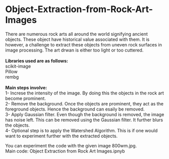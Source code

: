# Object-Extraction-from-Rock-Art-Images

There are numerous rock arts all around the world signifying ancient objects. These object have historical value associated with them. It is however, a challenge to extract these objects from uneven rock surfaces in image processing. The art drwan is either too light or too cuttered. <br><br>
<B>Libraries used are as follows:</B> <br>
scikit-image<br>
Pillow<br>
rembg<br>
<br>
<B>Main steps involve:</B><br>
1- Increse the intensity of the image. By doing this the objects in the rock art become prominent.<br>
2- Remove the background. Once the objects are prominent, they act as the foreground objects. Hence the background can esaily be removed.<br>
3- Apply Gaussian filter. Even though the background is removed, the image has noise left. This can be removed using the Gaussian filter. It further blurs the objects.<br>
4- Optional step is to apply the Watershed Algorithm. This is if one would want to experiment further with the extracted objects. <br>

You can experiment the code with the given image 800wm.jpg.<br>
Main code: Object Extraction from Rock Art Images.ipnyb


